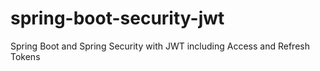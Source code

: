 # spring-boot-security-jwt
Spring Boot and Spring Security with JWT including Access and Refresh Tokens
